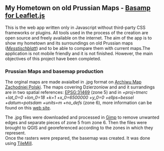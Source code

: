 ## My Hometown on old Prussian Maps - [Basamp for Leaflet.js](https://gornymooj.github.io/dzierzoniow-mapy/)

This is the web app written only in Javascript without third-party CSS frameworks or plugins. All tools used in the process of the creation are open source and freely available on the internet. The aim of the app is to show my hometown and its surroundings on old Prussian maps (*[Messtischblatt](https://de.wikipedia.org/wiki/Messtischblatt)*) and to be able to compare them with current maps.The application is not mobile friendly and it is not finished. However, the main objectives of this project have been completed.

### Prussian Maps and basemap production

The orginal maps are made avaialbel in .jpg format on [Archiwu Map Zachodniej Polski](http://mapy.amzp.pl/maps.shtml). The maps covering Dzierzoniow and and it surrandings are in two spatial references: [EPSG:31469](https://spatialreference.org/ref/epsg/dhdn-gauss-kruger-zone-5/) (zone 5) and in *+proj=tmerc +lat_0=0 +lon_0=18 +k=1 +x_0=6500000 +y_0=0 +ellps=bessel +datum=potsdam +units=m +no_defs* (zone 6), more information can be found on this [web site](https://gis-support.pl/kalibracja-map-messtischblatt-w-qgis/). 

The .jpg files were downloaded and processed in [Gimp](https://www.gimp.org/) to remove unwanted edges and separate pieces of zone 5 from zone 6. Then the files were brought to QGIS and georeferenced according to the zones in which they represent.</br> 
Once the rasters were prepared, the basemap was created. It was done using [TileMill](https://tilemill-project.github.io/tilemill/). 
